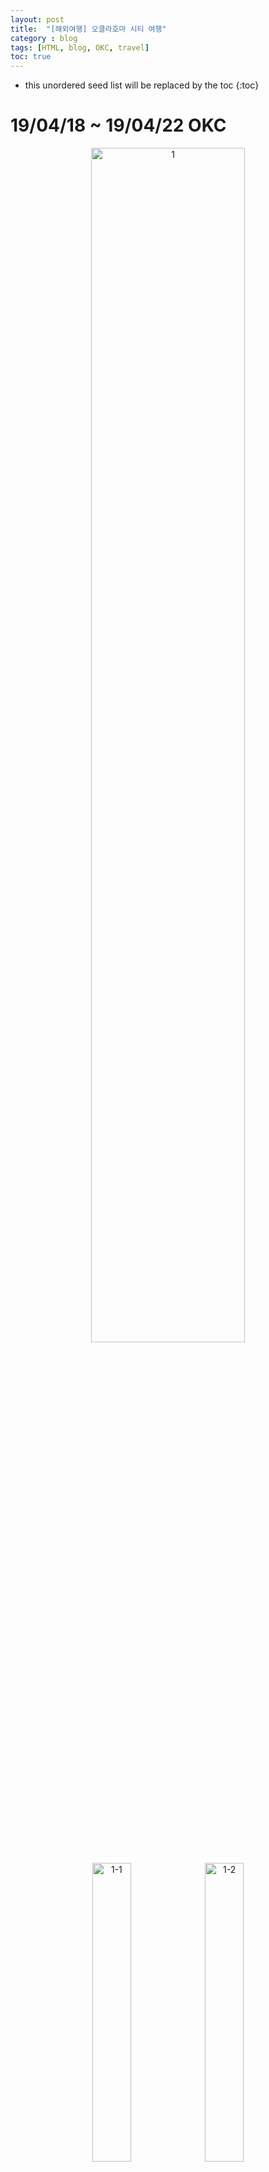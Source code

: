 ```yaml
---
layout: post
title:  "[해외여행] 오클라호마 시티 여행"
category : blog
tags: [HTML, blog, OKC, travel]
toc: true
---
```

* this unordered seed list will be replaced by the toc
{:toc}

# 19/04/18 ~ 19/04/22 OKC

<p align="center">
  <img src="https://bnz06pap001files.storage.live.com/y4mNfLaM7Bc2mVHj5VecgDsaybjOajBEuZfPoEIxSFMD5QgxWViJpDPe7SzW6qcbhPO30W6KdifPDMc91KB3dZpLAM4kjhLMu7FcvTpRj2_LlPLxJQnB2xNocIIfIGJ4GReVa8LZv24tuINVX_831W7VDY_aZe6Pge_VfON8W-0IkwLQKyYgJyWNqhEKCYeJkWo?width=1668&height=1251&cropmode=none" align="center" alt="1" width="70%">
</p>

<p align="center">
  <img src="https://bnz06pap001files.storage.live.com/y4meN-3kDgI_avhWLE0HAbE955oUPbYSwvMhG0tI0xI2VX_uy5ASsiGRo56a07A3-6pnXPyLCIoAVohDCLo9JLL-9qSgDln_EhILA5bnTxvZ2FFTVKliLgbvXEgwS4ME4pUfcFcx1FT8vFj5MwFeG1UpYmxdnZptOW4OFkNOSjxLnUfHQtrSEJcg8_xgtQ3M53r?width=3024&height=4032&cropmode=none" align="center" alt="1-1" width="35%">
  <img src="https://bnz06pap001files.storage.live.com/y4mJi_HWB3jLYpxVPvA_QSgLQb16c9yjuwSBS-ggr_jSDgk20K3pJ6pjURaKTyzYWlcOmL33rmLkZit6SEU9edf-vYrNbLNbBVo7l1AymhHNKpwsHgLiqcoUu1ATRSIpv5SWjEh3jDWa8UMg9kaOsK0xqMOb31d8lnkpC-ODiisoTqHVGOdOmgvZ0fhNtCGzEkq?width=1932&height=2576&cropmode=none" align="center" alt="1-2" width="35%">
  <figcaption align="center">인천공항으로!</figcaption>
</p>

<p align="center">
  <img src="https://bnz06pap001files.storage.live.com/y4mTsaKsyvTW_ZM0I5ljvXJaPGbkwtSpUJZw1slxDarT9ayzjcM6DLxqYZmrqcQ4Pw01PLHsD8IgjM0vh6f1huyhunCJM5Fn-xjL7H3FF6eEDJa6fpTl32wlfu-MvuPdLp3LWhQT_NGENTrL9rcM55iSo2GFJI-GuyeeTumUN6v3giCgteFEdG3zFy_gpy-UUug?width=3024&height=4032&cropmode=none" align="center" alt="1-3" width="25%">
  +
  <img src="https://bnz06pap001files.storage.live.com/y4mJi_HWB3jLYpxVPvA_QSgLQb16c9yjuwSBS-ggr_jSDgk20K3pJ6pjURaKTyzYWlcOmL33rmLkZit6SEU9edf-vYrNbLNbBVo7l1AymhHNKpwsHgLiqcoUu1ATRSIpv5SWjEh3jDWa8UMg9kaOsK0xqMOb31d8lnkpC-ODiisoTqHVGOdOmgvZ0fhNtCGzEkq?width=1932&height=2576&cropmode=none" align="center" alt="1-4" width="25%">
  =
  <img src="https://bnz06pap001files.storage.live.com/y4m1BOd6aetHCN4c39_PJ9e3DNwoynhteM1kQrTyCigOao0UfK8-nsqyV9TaOyCsAwkL5fe5AdRBXDhFV-mo97ONr-vXbU7-Luz38JfD8ocvb9rNa18zwCi9yECu6oJHhD421VN4rQWESwh8Mg5xOITC9xFgWtcxXK35O0hIKE1lDGf7j-57weMzNI-T89L40ol?width=1932&height=2576&cropmode=none" align="center" alt="1-5" width="25%">
</p>

<p align="center">
  <img src="https://bnz06pap001files.storage.live.com/y4mzU6Yqz4mT5iie1aJCZr14yCKEW3brpkOQ5wRQrOnZZwwe1_Wp6DY3BADzEq15dR326sdawyPECN7W2q0I-gfSPufrIXb1wVJgFeTZ9raYa6IzKcgV4SEt4bmbzTDO39Y8-ak_46HJk2jyTDBVK5RM5dR4XHDSIHNYpSaKliiJFu7OgxLT1a3mgkE6bTrQtEI?width=3024&height=4032&cropmode=none" align="center" alt="1-6" width="35%">
  <img src="https://bnz06pap001files.storage.live.com/y4mN4OlZ4HWvc5AiAxKcsFYyftXYI-JS7d1poCNyFSXaSCrNC8cFFbVcCaWEjlrjGUzccaY1NZiRkhr8qIEzmoU7FIGaE3kiB3CI13tOiB88PqsuSzc-LhEVNy0WJb32-Lu8MJkKUmpx_md4AYnBrxXfc3Dd5zCeEZfeDBP8fiCirkQMjvQepXD4OKCrgdB8Rk_?width=3024&height=4032&cropmode=none" align="center" alt="1-7" width="35%">
</p>

<p align="center">
  <img src="https://bnz06pap001files.storage.live.com/y4mnsH5oxiVzX6eabsC3AM45U328XcthONM3DE9LLxIPVGzIWlpJ4rbAR34W90eWoHzfe_WCxVLzCNTrE8b89Owk1TVNlIM9Yl3IWQOPTi_rN7kMNQHdBTJvv3hMoZXfHRof88SSdpCLt6O270RwgV1dQcYp3a60OPlSt5Us7qFRQjkeuoAWaK5W4hV1CUfpsLJ?width=3024&height=4032&cropmode=none" align="center" alt="1-8" width="32%">
  <img src="https://bnz06pap001files.storage.live.com/y4mcIPuV8CfqJn2CSZNI6VE0GB6k04y5TtBqb70h57GKxQkC09nSIRSRPHXZBnmEdJF6xji7S5pQrc41xmqfUuFDsnmvJkm26svP4TqTOFNsfB51GvWV3QKSEGSuRcdlScKo4PVPctJPGfkTocpe6gaiJgnoktAQljOisxXNGIxYh04PbLr-Lk39ImOiw2HYhgl?width=3024&height=4032&cropmode=none" align="center" alt="1-9" width="32%">
  <img src="https://bnz06pap001files.storage.live.com/y4mwR0isLW93RKycZEqtAJ3YxkWavcUda9xuxHsIoIDnIn_gPHpOc9WXmpDlr7aAv_DL7PucNG4UBiOyOjSBIWr7fJ0WFqI3IeaHRSXqRTkcofwPpISSpNQQ449rfAW9i0-9bNGTdVhHrjJHLAiho2SiUBJpftJJRssEqzxjhC4GOYhfsv9N8hA6fkFowYxDkJ4?width=3024&height=4032&cropmode=none" align="center" alt="1-10" width="32%">
</p>

## 첫째날 (3차전 펍에서 관람)

<p align="center">
  <img src="https://bnz06pap001files.storage.live.com/y4mVk51yGGJOi2-EH_4BlT8N1ZeZArHvuMRfP7KjN99fxriOxgPM9zG-Ovj3La4h5nhPON1ZNSdF_pCrFUQM86lUg2SDki-0EdRpFiV4DvVODW_RRh92aIZxIOkUvLg6SkWpbtlEpDUtyh8YItieSsvB4fc9Hxmwi6i0qOFkK5I_kEmRQykgC_QOj7PzTMub-R_?width=3024&height=4032&cropmode=none" align="center" alt="1-11" width="70%">
</p>

<p align="center">
  <img src="https://bnz06pap001files.storage.live.com/y4mvfNsRgieogv9PdkQAmTKeTATFPqxhqg70spsb0ThHb6xjlzATuWyi2l6y7ivqqb112BklYF45h3CzczTNa9w_u4GxDRqVmTb_QU5VmyHAydb2sS_MYTQdOUC_EWWI2mjFOrIAXksUyWDbZvhmNmWvUsIFe98NugUEHQectFrYaB-sAetzID2ddMmwtUc_K14?width=1932&height=2576&cropmode=none" align="center" alt="1-12" width="35%">
  <img src="https://bnz06pap001files.storage.live.com/y4mOd4DhU4xoUVi8BUt18bRoyUHTAux3hXOXV8oc3t43J4KQJ0qrhzdqCWQQKV34Rw62f3kzn8fOYaX1TAmMuxTp-8gsYv5_hdUROtf1oEkQBVlndl5Dqq5xf9cciv-5iEAQAebHGb9jkIy_tg4lun-1YuA7dg7PmC1Q9v8yMWs5rZqX7_Q9ReCqvepRDQgWFeZ?width=1932&height=2576&cropmode=none" align="center" alt="1-13" width="35%">
</p>

<p align="center">
  <img src="https://bnz06pap001files.storage.live.com/y4mqTNhlYL3jhaK_Q5uHa9v4KEhS_SZo8ql_-Xf5xdufwtHFZ3vOx7VWr5QuW3b5aCSzVGgu9vWfDdkyH-qz4ZpSkovZfN_UK2EA6mG5WzdXp2_PqrXiOAKk80mFwja2X-O-yyVb3SrAPv_2MnDbXn-WAQwixJP0BuIXgDmyKOuPpUgfOfaPQRVBPnjZdCcuTGR?width=4032&height=3024&cropmode=none" align="center" alt="1-14" width="70%">
</p>

<p align="center">
  <img src="https://bnz06pap001files.storage.live.com/y4m9mFitRR07Suf6I6ZCqnw9Z11dPvc2_jz2Rz3My6JJlFWO8bc7LQVbyEh_sVWHb13A5uaegrJg2KY3f4agZZlQ0BsnwtAsrZDnl-_AwbVGxKrJDxOlw814IxJzBdC6JqSxQrthcrhJZHFSwlfGJZ8akWGiVMyPTwxqMS5EOWoe07Jbnxg_-ykR5D2QlGxgN5k?width=4032&height=3024&cropmode=none" align="center" alt="1-15" width="70%">
</p>

<p align="center">
  <img src="https://bnz06pap001files.storage.live.com/y4mnW5fZlY4jMvNNQxjAf67fF7EXEdEA1jWWwvZAUaZsSXVQc5TqswHG6qHhFGDoXcjhzTzNFWUfDIF9_I0cXlkgDj3NTHNB5wnic9v4K5aQlCF6joNyOIotZ4pfd92nypenmoWT-027nw8yQkSgAPBnC5Bznb3vOZuE9-Fb25dVZJVxdIZuHs6yKoSuitFxHUV?width=4032&height=3024&cropmode=none" align="center" alt="1-16" width="70%">
</p>

<p align="center">
  <img src="https://bnz06pap001files.storage.live.com/y4mGcyiV5wc_oU_0M5fsvgBpDwkC5RhWc8WA2MpSt6NLsd7vhLd_VYKzSPsUthbhhnrmtIrvP2_QTz4J-OPg9XefV9K0Cf_o9pLMn2RrirQapvOMEAGZA9nObvj4Y6uS_BFUWheTcdMUUoMJauPheIGFF23Xlb_3BK6gj9J5twok-yQ4Xde2troaFFjDQOl8lsy?width=2576&height=1932&cropmode=none" align="center" alt="1-17" width="40%">
  <img src="https://bnz06pap001files.storage.live.com/y4mC-cUHSZ8H817tzT0Xi45mj6FzjVB2vaaSTYFsVS1-npCZ9-YIVGLw5dt6Rhpe_AGPb5CmxbMCRJnxLL_oLCy2CX5V4wdzNu93BDPNd73WjXFmE-AE8wjVPou0HzHNHd5Koct8e5aP6RQCMYIDZaSdyvn_PfsAwmVvuLP5CuggJp1hnOq4CutC1KmTBUuVHQ7?width=2576&height=1932&cropmode=none" align="center" alt="1-18" width="40%">
</p>

<p align="center">
  <img src="https://bnz06pap001files.storage.live.com/y4m3gbyxIcym4VvjveUf9pNFKcuhQNiGsHx8GZv1W7lUax6vIepZZ6dPihDoCYNOcQO3cOfGF2qrlmW9c_SUHfKukTvbi0R0HEgK_mT3hXgKiBpW4klau2bPLocIb42YhxvHce1BS4HkfeNpz42rWzcaLiVYflF-lAWvXhY85N4qddndR1GKw9jxwvjAvxx1nBQ?width=3024&height=4032&cropmode=none" align="center" alt="1-19" width="70%">
</p>

<p align="center">
  <img src="https://bnz06pap001files.storage.live.com/y4mYUbF9JfWxImSu6cVknaBqZpjkPenIi6BPLkzE9Lp0ncEVnhUNm4RLkmr_-zApe1VTrfMyGd1SPkSx6h5i5E3roZNoGSmhxe2s2jiVDpv13WFYO4HefmhC0IhCdAqORzsTPDmMECc7QIsYLAMVb5pX0m_ln-NAQamQhQsoXKPmwdwD39Z4X5Ml0Padagds5Up?width=3024&height=4032&cropmode=none" align="center" alt="1-20" width="35%">
  <img src="https://bnz06pap001files.storage.live.com/y4mb2Z0N2SnZNIe0u54tyDfHZ2_LjbnvgHFSPmBSHtZDenw2nI3DLr-LC2jfkocapmwZ9A1IvO-lYgoOqWnqqp7VnQCNCfANF5QDzBS1R9b9iCE5g8ML2Dck1po2CFLiy3c30gdwVEwEiXuJMlRvDdaLPjhrYhjdtEJfhh_mzIAUQVUL3TbNhkbMughEFSvby5X?width=3024&height=4032&cropmode=none" align="center" alt="1-21" width="35%">
</p>
<p align="center">
  <img src="https://bnz06pap001files.storage.live.com/y4mZ_VT5B9oltOWntfgr2UM6xP79zFTSi3tS9IjeJaioFKlw9mFskFqhb11YvZDVUUPvr67Use6w0cXm2AiDQCrRgX3Q8dT_4nOUR6p-6YSsxuApBVa76atpaS0SJmLUp6MADJWCRy8L7l7Un8cNWBsENNVgzBbp9E8AXhUTxUtj3hj-3y4MfjrwWikhhceOXBm?width=3024&height=4032&cropmode=none" align="center" alt="1-22" width="35%">
  <img src="https://bnz06pap001files.storage.live.com/y4mGUpTdnpqYhaktmt4o4hSn8jxEWQo6-xABqAQca1ptEzkSPCVXQjbKOVOBt2pzecV2-pgEEzdebR04rSxy8GHOKUvIDuVYoR_93rsr_ZVcc-JwRdgl0gwqSEXDsQEXVm7dmIHk-S0BjhhW_miB5WDeI4_EEQY2NuuMvku1W2xTseXfgtAKFwFDDgxYOIpRTK-?width=3024&height=4032&cropmode=none" align="center" alt="1-23" width="35%">
</p>

<p align="center">
  <img src="https://bnz06pap001files.storage.live.com/y4mtzGvyDr9MFL_jPNZT-DmaLmvh0HmcZMdMRxu904OzULIvPkjOplbFB6Q9ET8sKVvWajqvPZw4QTl0L1oPPWOPaK1epdIUm4B82TGxxbTWezEb6GGaDNv3hmG0rETrozckUDYrOACBvaP-U6QSDIy5NWpRgE_yltFqutl3dTFW-wI2VCAFR7SCjRqMLbLyRD7?width=3024&height=4032&cropmode=none" align="center" alt="1-24" width="70%">
</p>

## 둘째날

<p align="center">
  <img src="https://bnz06pap001files.storage.live.com/y4mg14JiAjQvQhAK6ArgiDfH0FxQyI3lLTL7vdqazvfmQKNK4IaPdAy-uUHdHCuF6DYsOmAkJ-vdQfb88ZqAmn9ACQAJOT3mycuz7z-Xjmtiqx9YlV-qs2QlY85hpa5pIeKj3fv6RLLCtDoTIfkgDlBytE3hzlKfskRL5QWhpU20VJm2ZG08hwFzJ9bUwYHEj1D?width=3024&height=4032&cropmode=none" align="center" alt="1-25" width="35%">
  <img src="https://bnz06pap001files.storage.live.com/y4mB_mqTeGg88BLLPCdA_tAHR3zEuRscLz5tlKjLgAtv8TZn_VPvYSCRWhv45ZDlG6zsnipausaG1wqRHhSv09BsoPEMyTPUExO08bE5ZycJzGVuCGVXYMLocRTbB3mEgtDfKMRURzbPmD093c_VGWa0OSChKBeyVHiy3FHFJhp3jJe6NF2vunyoKtX_3tnlYtx?width=3024&height=4032&cropmode=none" align="center" alt="1-26" width="35%">
</p>

<p align="center">
  <img src="https://bnz06pap001files.storage.live.com/y4mSq23DqwlHBjxN0Jhy4t6B_xRtxmffr9YTXb5SHJdpGZPDKCUWOc0Dadx3U2mMs-h180MDxbVeL8u6Oz3tV2we6vssEYsT_JEQ0c8blGn2uhEWP57Jf374C8PQLIU9RFI_uaRRMesLEUzcnlgKvuq-DIjXR2V_Mvr6t-kERXEbnJrol7xlekw_0egj3h6nOqN?width=3024&height=4032&cropmode=none" align="center" alt="1-27" width="70%">
</p>

<p align="center">
  <img src="https://bnz06pap001files.storage.live.com/y4mCuGuYS1TWolkkVY1-EkbqvyyeLNl5lnW1xptIrFXcXL0I5q8kkkKYJsk8Zm6U6qmrL-8cNW-zVxNlq9AmI78Umhps33CGGm_h3A9DWzhWzBPvCTZpXaaFFoR3mk5NnIP5ru9Cl40ioLjbzzdvAJO4kB4mu_VrgbsDtVY4G0Jhsa6AN81CnBxFqPP2VMbO3QJ?width=3024&height=4032&cropmode=none" align="center" alt="1-28" width="32%">
  <img src="https://bnz06pap001files.storage.live.com/y4mvbCeH3UlMs1qLPHfxSATqFs8MNPJ_cIRnzVJAN1wK-kqlHhn7WlU5Z0_DZMlEge-Sc-YFhMZlSdxzN1NdHvA6Ni1Xd559z4O9idWK9Sd1QwFf1fMU4tMc9eFcydBt4gdihdCgAvmWT9wb6Dj11tt_X12KKV2nIcK6dr3_BadvZ5ly8A06QuqR3GJcLHDRuX7?width=3024&height=4032&cropmode=none" align="center" alt="1-29" width="32%">
  <img src="https://bnz06pap001files.storage.live.com/y4m3SmDYbCE-boPYKP_T9eCgLRY-clLfg_ju64aPT7K6_BdbNgvOUGJhqV8FQ2PW-etM9kvlWyWmDBJWHjIPnPvIuS-CE1iNwBXrA0QpA1VtDuwp7hp5OUPOlpdqhbaU5tL_BJfbjkq-aRiZ2x-eGxN_9mgA4z93A-Bw-sjm4hvTyUPzCqVxCnhBhbY1MJjPLYs?width=3024&height=4032&cropmode=none" align="center" alt="1-30" width="32%">
</p>
<p align="center">
  <img src="https://bnz06pap001files.storage.live.com/y4mZANnL0k_kOhJfRYrzKKzxZ-OMNddTtSvZsPPrDDUBAbzk_vTS_0MVB5rxV3IhpBECjRkBrwwiXlpFKo3dHKMjExmmaUvRRSVie428ky9DqHXUXsECya75qsaqpojSDYgAIJuNFihmIOPt-MoQ8sjHIdVYGXdX3N2WUVCSpTDrJJ6lGLeG_Z_0UA1779GXquK?width=3024&height=4032&cropmode=none" align="center" alt="1-31" width="32%">
  <img src="https://bnz06pap001files.storage.live.com/y4mqCIAa0Q8BMBvxPt6qNsNsHtIGVaHSqKnHDtT6fm7vpcvoQaqZVFB2IKeoAF_eONpdixIlHXy6LFyQGji7eQsFZ9G_rMIsILZUJScSbBQYS3Jsp7uk7bokyi0qp0hKiwoxSSShI8aMR9bVTwIoT0EOmhrlwII3XdfZZIXNI12zgWgGyKC7uV5cbHjKXvbqRVb?width=3024&height=4032&cropmode=none" align="center" alt="1-32" width="32%">
  <img src="https://bnz06pap001files.storage.live.com/y4meyIKzR56UHfMSWvsC0aDi6Auh8n1eG3yZdxLJVC27ndVwDd_RC42jynVjFnENz6qeqMGWKld2UBTCW775-CL9G_y8Cnbe4dnGVBFWpH7H95C_vxVHYHgy9M0iq50JCbkxuXidis-zi6VC8eGS2GCUJp0CLKNNAvYzn65926dP9d8Tniv_uA5wlbEV7bDEtyl?width=3024&height=4032&cropmode=none" align="center" alt="1-33" width="32%">
</p>

<p align="center">
  <img src="https://bnz06pap001files.storage.live.com/y4mrF8wUz0E4_Kktkz_BPw4xL-Cs6cBMail10DGuLLCuuBCOypk0Dz09S0u5ZTWDRVllkVmlRRoBoHN5Is4mnrmB38iZ5mWlR6GcWOf4KvanpSLHwSPnkQPkwaVY6eJ6FhfY4rhrIMxYZIPL0M4NemaYwoFfHjzXVcQazQfWok5fCEKaDcJWtxxErKOV3POnB7J?width=2576&height=1932&cropmode=none" align="center" alt="1-34" width="70%">
</p>

<p align="center">
  <img src="https://bnz06pap001files.storage.live.com/y4mxdlQOIJ8jbhqKTxQb9KDEaSMsvhj2GLUgz4NQAV_78rqmQNU8SsRQeN3HKd-2UhAfNK368ZSuVRto1A8qWYZQ3-T0hDQhi0Yw_aFF66NeZi5ENZKrK7dRfZUEd-hdCoxIqF_1KNXfybBY0vMRjjb7yP2b8S1N8IPTVvXj2cScJG9wAJ2XGeO7HraPJPmBbpE?width=3024&height=4032&cropmode=none" align="center" alt="1-35" width="35%">
  <img src="https://bnz06pap001files.storage.live.com/y4md2TAj01HTN-No7Bxe4YjXSFFJA-uU2Msd1WKuUJPNDrpyV1VwR2zBziTKaXJ6fhWlBp6jaG4LtzcTjvjgr1B89QXaEgIj2iomZuiJBVVThesoEC3aj-W2TaP0Ct2czrs3KvgYJwGQ9Q5_K-pxJGmGhKq1UIZ5PxZ1qPn3KisI0lCp05u280ko9LZ9zxKUP_o?width=1932&height=2576&cropmode=none" align="center" alt="1-36" width="35%">
</p>

<p align="center">
  <img src="https://bnz06pap001files.storage.live.com/y4mHDSWw9J6Bl0llmZHJSXqX6PwaMujlhtgoOnhr7ZvEEwbTBH0bSNSyI1YT1xZPAaDgiT41eBg3R3uns9E4mLwiw4c-s_yUs6Lfwbxbxq0__Vn-aBNMPT_etwU8fZTcBcBgDs-q93DdKdFsE1xos-7lhf4NLYIhr2jegWYu852PxVwwV8SXIH_5GzrojVcI_gV?width=3024&height=4032&cropmode=none" align="center" alt="1-37" width="35%">
  <img src="https://bnz06pap001files.storage.live.com/y4mbkjxhi4QlMeGksjuXfNSC2tPIwCd8AeUvYU9dGjEnlUozUDq_n-yD3nUjK8uuxElPzkvqWvd03XGxuUGiBsbYxhJUEF6NGinRUi24RicuBG2zOhY5xH3GG_8ONBZAJmpjUSbxwboctbL63qH0fk6vv0aPxZoxHbQMnAFOvXk-kxruBEKpjdYouYnHGxntt0A?width=3024&height=4032&cropmode=none" align="center" alt="1-38" width="35%">
</p>

### 경기장 & 기념품샵

<p align="center">
  <img src="/blog/img/travel/travel/1-39.JPG" align="center" alt="1-39" width="70%">
</p>

<p align="center">
  <img src="/blog/img/travel/travel/1-40.JPG" align="center" alt="1-40" width="100%">
</p>

<p align="center">
  <img src="/blog/img/travel/travel/1-41.JPG" align="center" alt="1-41" width="35%">
  <img src="/blog/img/travel/travel/1-42.JPG" align="center" alt="1-42" width="35%">
</p>

<p align="center">
  <img src="/blog/img/travel/travel/1-43.JPG" align="center" alt="1-43" width="70%">
</p>

<p align="center">
  <img src="/blog/img/travel/travel/1-44.JPG" align="center" alt="1-44" width="70%">
</p>

<p align="center">
  <img src="/blog/img/travel/travel/1-45.JPG" align="center" alt="1-45" width="25%">
  <img src="/blog/img/travel/travel/1-46.JPG" align="center" alt="1-46" width="25%">
  <img src="/blog/img/travel/travel/1-47.JPG" align="center" alt="1-47" width="25%">
</p>

<p align="center">
  <img src="/blog/img/travel/travel/1-48.jpg" align="center" alt="1-48" width="70%">
</p>

<p align="center">
  <img src="/blog/img/travel/travel/1-49.JPG" align="center" alt="1-49" width="100%">
</p>

<p align="center">
  <img src="/blog/img/travel/travel/1-50.JPG" align="center" alt="1-50" width="70%">
</p>

<p align="center">
  <img src="/blog/img/travel/travel/1-51.JPG" align="center" alt="1-51" width="15%">
  <img src="/blog/img/travel/travel/1-52.JPG" align="center" alt="1-52" width="15%">
  <img src="/blog/img/travel/travel/1-53.JPG" align="center" alt="1-53" width="15%">
  <img src="/blog/img/travel/travel/1-54.JPG" align="center" alt="1-54" ="15%">
</p>

<p align="center">
  <img src="/blog/img/travel/travel/1-55.JPG" align="center" alt="1-55" ="70%">
</p>

<p align="center">
  <img src="/blog/img/travel/travel/1-56.JPG" align="center" alt="1-56" width="70%">
</p>


### 브릭타운



### okc 메모리얼 파크

1995년 4월 19일 아침에 미국 연방정부 사무실이 있는 OKC의 Alfred P. Murrah Federal Building에 폭탄테러가 발생해서 168명이 사망하고 600명 이상이 부상하는 참극이 발생했는데, 이는 2001년 9·11 테러가 발생하기 전까지는 미국 영토에서 발생한 가장 심각한 폭탄 테러 사건이었다.


### 점심

### 축제의 현장


### 펍



### 경기 끝난 후



### 경기후기



## 셋째날


## 넷째날 (4차전 직관)

> [직관 후기 바로가기](https://james1verse27.github.io/blog/2019-04-21-nba/)

## 다섯째날

